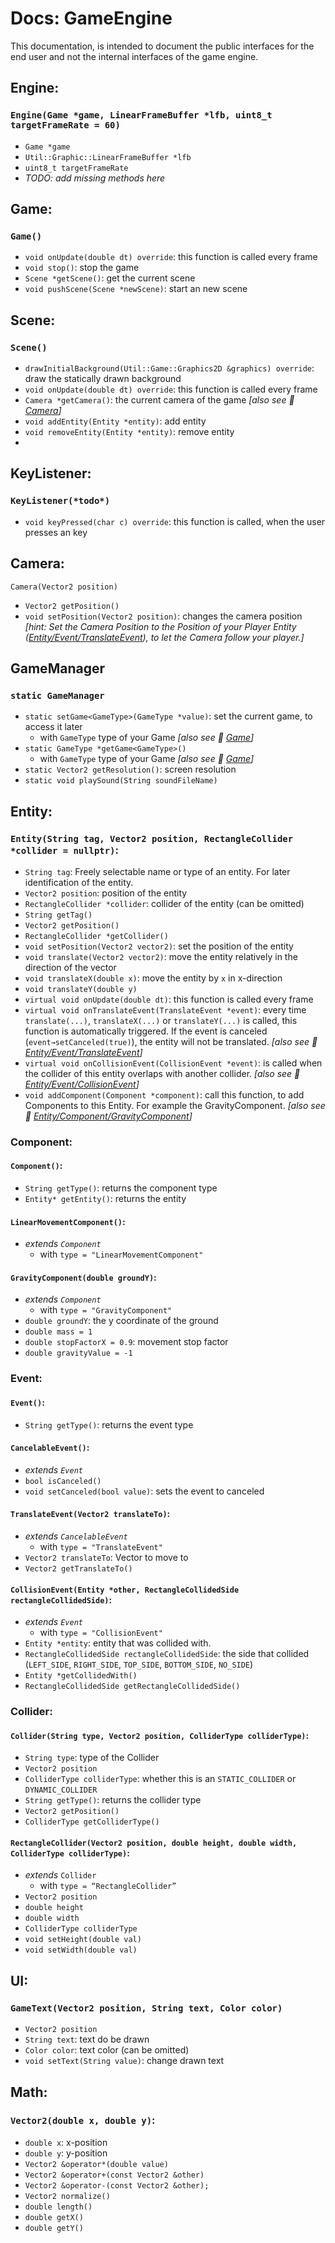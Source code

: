 # Docs: GameEngine

This documentation, is intended to document the public interfaces for the end user
and not the internal interfaces of the game engine.

## Engine:

### `Engine(Game *game, LinearFrameBuffer *lfb, uint8_t targetFrameRate = 60)`

- `Game *game`
- `Util::Graphic::LinearFrameBuffer *lfb`
- `uint8_t targetFrameRate`
- *TODO: add missing methods here*

## Game:

### `Game()`

- `void onUpdate(double dt) override`: this function is called every frame
- `void stop()`: stop the game
- `Scene *getScene()`: get the current scene
- `void pushScene(Scene *newScene)`: start an new scene

## Scene:

### `Scene()`

- `drawInitialBackground(Util::Game::Graphics2D &graphics) override`: draw the statically drawn background
- `void onUpdate(double dt) override`: this function is called every frame
- `Camera *getCamera()`: the current camera of the game *[also see 🔗 [Camera](#camera)]*
- `void addEntity(Entity *entity)`: add entity
- `void removeEntity(Entity *entity)`: remove entity
-
## KeyListener:

### `KeyListener(*todo*)`

- `void keyPressed(char c) override`: this function is called, when the user presses an key

## Camera:

`Camera(Vector2 position)`
- `Vector2 getPosition()`
- `void setPosition(Vector2 position)`: changes the camera position
_[hint: Set the Camera Position to the Position of your Player Entity ([Entity/Event/TranslateEvent](#translateeventvector2-translateto)), to let the Camera follow your player.]_


## GameManager

### `static GameManager`

- `static setGame<GameType>(GameType *value)`: set the current game, to access it later
  - with `GameType` type of your Game *[also see 🔗 [Game](#game)]*
- `static GameType *getGame<GameType>()`
  - with `GameType` type of your Game *[also see 🔗 [Game](#game)]*
- `static Vector2 getResolution()`: screen resolution
- `static void playSound(String soundFileName)`

## Entity:

### `Entity(String tag, Vector2 position, RectangleCollider *collider = nullptr)`:

- `String tag`: Freely selectable name or type of an entity. For later identification of the entity.
- `Vector2 position`: position of the entity
- `RectangleCollider *collider`: collider of the entity (can be omitted)
- `String getTag()`
- `Vector2 getPosition()`
- `RectangleCollider *getCollider()`
- `void setPosition(Vector2 vector2)`: set the position of the entity
- `void translate(Vector2 vector2)`: move the entity relatively in the direction of the vector
- `void translateX(double x)`: move the entity by `x` in x-direction
- `void translateY(double y)`
- `virtual void onUpdate(double dt)`: this function is called every frame
- `virtual void onTranslateEvent(TranslateEvent *event)`: every time `translate(...)`, `translateX(...)` or `translateY(...)` is called, this function is automatically triggered. If the event is canceled (`event→setCanceled(true)`), the entity will not be translated. *[also see 🔗 [Entity/Event/TranslateEvent](#translateeventvector2-translateto)]*
- `virtual void onCollisionEvent(CollisionEvent *event)`: is called when the collider of this entity overlaps with another collider. *[also see 🔗 [Entity/Event/CollisionEvent](#collisionevententity-other-rectanglecollidedside-rectanglecollidedside)]*
- `void addComponent(Component *component)`: call this function, to add Components to this Entity. For example the GravityComponent. *[also see 🔗 [Entity/Component/GravityComponent](#gravitycomponentdouble-groundy)]*

### Component:

#### `Component()`:

- `String getType()`: returns the component type
- `Entity* getEntity()`: returns the entity

#### `LinearMovementComponent()`:

- *extends `Component`*
  - with `type = "LinearMovementComponent"`

#### `GravityComponent(double groundY)`:

- *extends `Component`*
  - with `type = "GravityComponent"`
- `double groundY`: the y coordinate of the ground
- `double mass = 1`
- `double stopFactorX = 0.9`: movement stop factor
- `double gravityValue = -1`

### Event:

#### `Event()`:

- `String getType()`: returns the event type

#### `CancelableEvent()`:

- *extends `Event`*
- `bool isCanceled()`
- `void setCanceled(bool value)`: sets the event to canceled

#### `TranslateEvent(Vector2 translateTo)`:

- *extends `CancelableEvent`*
  - with `type = "TranslateEvent"`
- `Vector2 translateTo`: Vector to move to
- `Vector2 getTranslateTo()`

#### `CollisionEvent(Entity *other, RectangleCollidedSide rectangleCollidedSide)`:

- *extends `Event`*
  - with `type = "CollisionEvent"`
- `Entity *entity`: entity that was collided with.
- `RectangleCollidedSide rectangleCollidedSide`: the side that collided
(`LEFT_SIDE`, `RIGHT_SIDE`, `TOP_SIDE`, `BOTTOM_SIDE`, `NO_SIDE`)
- `Entity *getCollidedWith()`
-  `RectangleCollidedSide getRectangleCollidedSide()`

### Collider:

#### `Collider(String type, Vector2 position, ColliderType colliderType)`:

- `String type`: type of the Collider
- `Vector2 position`
- `ColliderType colliderType`: whether this is an `STATIC_COLLIDER` or `DYNAMIC_COLLIDER`
- `String getType()`: returns the collider type
- `Vector2 getPosition()`
- `ColliderType getColliderType()`

#### `RectangleCollider(Vector2 position, double height, double width, ColliderType colliderType)`:

- *extends* `Collider`
  - with `type = “RectangleCollider”`
- `Vector2 position`
- `double height`
- `double width`
- `ColliderType colliderType`
- `void setHeight(double val)`
- `void setWidth(double val)`

## UI:

### `GameText(Vector2 position, String text, Color color)`

- `Vector2 position`
- `String text`: text do be drawn
- `Color color`: text color (can be omitted)
- `void setText(String value)`: change drawn text

## Math:

### `Vector2(double x, double y)`:

- `double x`: x-position
- `double y`: y-position
- `Vector2 &operator*(double value)`
- `Vector2 &operator+(const Vector2 &other)`
- `Vector2 &operator-(const Vector2 &other);`
- `Vector2 normalize()`
- `double length()`
- `double getX()`
- `double getY()`
